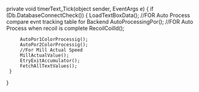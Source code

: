  private void timerText_Tick(object sender, EventArgs e)
 {
     if (Db.DatabaseConnectCheck())
     {
         LoadTextBoxData();
         //FOR Auto Process compare evnt tracking table for Backend
         AutoProcessingPor();
         //FOR Auto Process when recoil is complete
         RecoilCoilId();
         
         AutoPor1ColorProcessig();
         AutoPor2ColorProcessig();
         //For Mill Actual Speed
         MillActualValue();
         EtryExitAccumulator();
         FetchAllTextValues();
     }

 }
